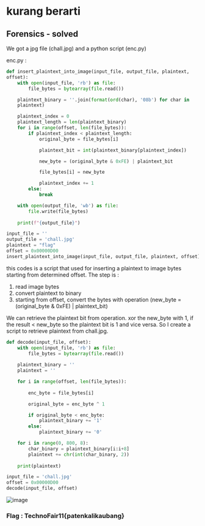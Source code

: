 # kurang berarti
## Forensics - solved

We got a jpg file (chall.jpg) and a python script (enc.py)

enc.py :

```python
def insert_plaintext_into_image(input_file, output_file, plaintext,
offset):
    with open(input_file, 'rb') as file:
        file_bytes = bytearray(file.read())

    plaintext_binary = ''.join(format(ord(char), '08b') for char in
    plaintext)

    plaintext_index = 0
    plaintext_length = len(plaintext_binary)
    for i in range(offset, len(file_bytes)):
        if plaintext_index < plaintext_length:
            original_byte = file_bytes[i]

            plaintext_bit = int(plaintext_binary[plaintext_index])

            new_byte = (original_byte & 0xFE) | plaintext_bit

            file_bytes[i] = new_byte

            plaintext_index += 1
        else:
            break

    with open(output_file, 'wb') as file:
        file.write(file_bytes)
        
    print(f"{output_file}")

input_file = ''
output_file = 'chall.jpg'
plaintext = "flag"
offset = 0x00000D00
insert_plaintext_into_image(input_file, output_file, plaintext, offset)
```

this codes is a script that used for inserting a plaintext to image bytes starting from determined offset. The step is :
1. read image bytes
2. convert plaintext to binary
3. starting from offset, convert the bytes with operation (new_byte = (original_byte & 0xFE) | plaintext_bit)

We can retrieve the plaintext bit from operation. xor the new_byte with 1, if the result < new_byte so the plaintext bit is 1 and vice versa. So I create a script to retrieve plaintext from chall.jpg.

```python
def decode(input_file, offset):
    with open(input_file, 'rb') as file:
        file_bytes = bytearray(file.read())
    
    plaintext_binary = ''
    plaintext = ''

    for i in range(offset, len(file_bytes)):
    
        enc_byte = file_bytes[i]

        original_byte = enc_byte ^ 1

        if original_byte < enc_byte:
            plaintext_binary += '1'
        else:
            plaintext_binary += '0'

    for i in range(0, 800, 8):
        char_binary = plaintext_binary[i:i+8]
        plaintext += chr(int(char_binary, 2))
    
    print(plaintext)

input_file = 'chall.jpg'
offset = 0x00000D00
decode(input_file, offset)
```

![image](https://github.com/user-attachments/assets/f1abd068-9cdc-495c-8082-5a936571e32f)

### Flag : TechnoFair11{patenkalikaubang}
